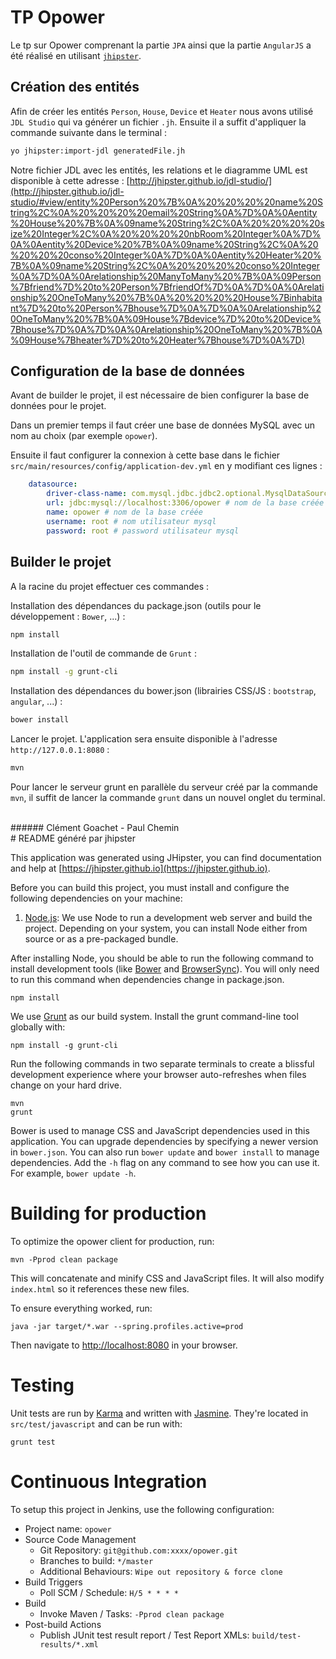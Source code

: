 # TP Opower

Le tp sur Opower comprenant la partie `JPA` ainsi que la partie `AngularJS` a été réalisé en utilisant [`jhipster`](https://jhipster.github.io).

## Création des entités
Afin de créer les entités `Person`, `House`, `Device` et `Heater` nous avons utilisé `JDL Studio` qui va générer un fichier `.jh`. Ensuite il a suffit d'appliquer la commande suivante dans le terminal : 
```sh
yo jhipster:import-jdl generatedFile.jh
```
Notre fichier JDL avec les entités, les relations et le diagramme UML est disponible à cette adresse : [http://jhipster.github.io/jdl-studio/](http://jhipster.github.io/jdl-studio/#view/entity%20Person%20%7B%0A%20%20%20%20name%20String%2C%0A%20%20%20%20email%20String%0A%7D%0A%0Aentity%20House%20%7B%0A%09name%20String%2C%0A%20%20%20%20size%20Integer%2C%0A%20%20%20%20nbRoom%20Integer%0A%7D%0A%0Aentity%20Device%20%7B%0A%09name%20String%2C%0A%20%20%20%20conso%20Integer%0A%7D%0A%0Aentity%20Heater%20%7B%0A%09name%20String%2C%0A%20%20%20%20conso%20Integer%0A%7D%0A%0Arelationship%20ManyToMany%20%7B%0A%09Person%7Bfriend%7D%20to%20Person%7BfriendOf%7D%0A%7D%0A%0Arelationship%20OneToMany%20%7B%0A%20%20%20%20House%7Binhabitant%7D%20to%20Person%7Bhouse%7D%0A%7D%0A%0Arelationship%20OneToMany%20%7B%0A%09House%7Bdevice%7D%20to%20Device%7Bhouse%7D%0A%7D%0A%0Arelationship%20OneToMany%20%7B%0A%09House%7Bheater%7D%20to%20Heater%7Bhouse%7D%0A%7D)

## Configuration de la base de données
Avant de builder le projet, il est nécessaire de bien configurer la base de données pour le projet.

Dans un premier temps il faut créer une base de données MySQL avec un nom au choix (par exemple `opower`).

Ensuite il faut configurer la connexion à cette base dans le fichier `src/main/resources/config/application-dev.yml` en y modifiant ces lignes : 
```yaml
    datasource:
        driver-class-name: com.mysql.jdbc.jdbc2.optional.MysqlDataSource
        url: jdbc:mysql://localhost:3306/opower # nom de la base créée
        name: opower # nom de la base créée
        username: root # nom utilisateur mysql
        password: root # password utilisateur mysql
```

## Builder le projet

A la racine du projet effectuer ces commandes :

Installation des dépendances du package.json (outils pour le développement : `Bower`, ...) : 
```sh
npm install
```
Installation de l'outil de commande de `Grunt` : 
```sh
npm install -g grunt-cli
```
Installation des dépendances du bower.json (librairies CSS/JS : `bootstrap`, `angular`, ...) : 
```sh
bower install
```
Lancer le projet. L'application sera ensuite disponible à l'adresse `http://127.0.0.1:8080` : 
```sh
mvn
```
Pour lancer le serveur grunt en parallèle du serveur créé par la commande `mvn`, il suffit de lancer la commande `grunt` dans un nouvel onglet du terminal.

<br>
###### Clément Goachet - Paul Chemin

<br>
# README généré par jhipster

This application was generated using JHipster, you can find documentation and help at [https://jhipster.github.io](https://jhipster.github.io).

Before you can build this project, you must install and configure the following dependencies on your machine:

1. [Node.js][]: We use Node to run a development web server and build the project.
   Depending on your system, you can install Node either from source or as a pre-packaged bundle.

After installing Node, you should be able to run the following command to install development tools (like
[Bower][] and [BrowserSync][]). You will only need to run this command when dependencies change in package.json.

    npm install

We use [Grunt][] as our build system. Install the grunt command-line tool globally with:

    npm install -g grunt-cli

Run the following commands in two separate terminals to create a blissful development experience where your browser
auto-refreshes when files change on your hard drive.

    mvn
    grunt

Bower is used to manage CSS and JavaScript dependencies used in this application. You can upgrade dependencies by
specifying a newer version in `bower.json`. You can also run `bower update` and `bower install` to manage dependencies.
Add the `-h` flag on any command to see how you can use it. For example, `bower update -h`.

# Building for production

To optimize the opower client for production, run:

    mvn -Pprod clean package

This will concatenate and minify CSS and JavaScript files. It will also modify `index.html` so it references
these new files.

To ensure everything worked, run:

    java -jar target/*.war --spring.profiles.active=prod

Then navigate to [http://localhost:8080](http://localhost:8080) in your browser.

# Testing

Unit tests are run by [Karma][] and written with [Jasmine][]. They're located in `src/test/javascript` and can be run with:

    grunt test



# Continuous Integration

To setup this project in Jenkins, use the following configuration:

* Project name: `opower`
* Source Code Management
    * Git Repository: `git@github.com:xxxx/opower.git`
    * Branches to build: `*/master`
    * Additional Behaviours: `Wipe out repository & force clone`
* Build Triggers
    * Poll SCM / Schedule: `H/5 * * * *`
* Build
    * Invoke Maven / Tasks: `-Pprod clean package`
* Post-build Actions
    * Publish JUnit test result report / Test Report XMLs: `build/test-results/*.xml`

[JHipster]: https://jhipster.github.io/
[Node.js]: https://nodejs.org/
[Bower]: http://bower.io/
[Grunt]: http://gruntjs.com/
[BrowserSync]: http://www.browsersync.io/
[Karma]: http://karma-runner.github.io/
[Jasmine]: http://jasmine.github.io/2.0/introduction.html
[Protractor]: https://angular.github.io/protractor/
